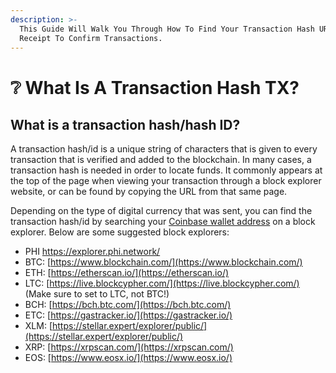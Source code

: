 ```yaml
---
description: >-
  This Guide Will Walk You Through How To Find Your Transaction Hash URL To As A
  Receipt To Confirm Transactions.
---
```


# ❔ What Is A Transaction Hash TX?

## What is a transaction hash/hash ID?

A transaction hash/id is a unique string of characters that is given to every transaction that is verified and added to the blockchain. In many cases, a transaction hash is needed in order to locate funds. It commonly appears at the top of the page when viewing your transaction through a block explorer website, or can be found by copying the URL from that same page.&#x20;

Depending on the type of digital currency that was sent, you can find the transaction hash/id by searching your [Coinbase wallet address](https://help.coinbase.com/en/coinbase/getting-started/crypto-education/where-is-my-wallet-address) on a block explorer. Below are some suggested block explorers:



* PHI https://explorer.phi.network/
* BTC: [https://www.blockchain.com/](https://www.blockchain.com/)
* ETH: [https://etherscan.io/](https://etherscan.io/)
* LTC: [https://live.blockcypher.com/](https://live.blockcypher.com/) (Make sure to set to LTC, not BTC!)
* BCH: [https://bch.btc.com/](https://bch.btc.com/)
* ETC: [https://gastracker.io/](https://gastracker.io/)
* XLM: [https://stellar.expert/explorer/public/](https://stellar.expert/explorer/public/)
* XRP: [https://xrpscan.com/](https://xrpscan.com/)
* EOS: [https://www.eosx.io/](https://www.eosx.io/)
